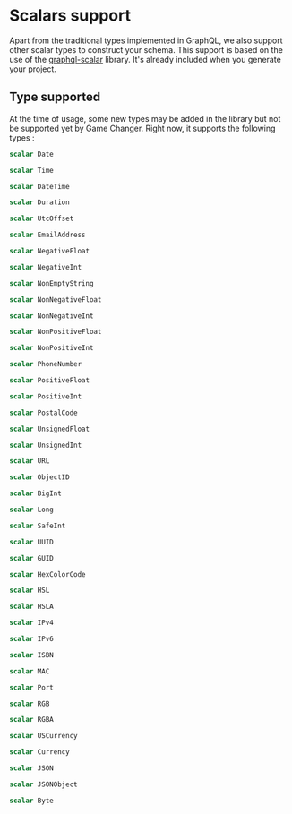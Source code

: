 # Scalars support 

Apart from the traditional types implemented in GraphQL, we also support other scalar types to construct your schema. This support is based on the use of the [graphql-scalar](https://github.com/Urigo/graphql-scalars) library. It's already included when you generate your project.

## Type supported

At the time of usage, some new types may be added in the library but not be supported yet by Game Changer. Right now, it supports the following types : 

``` graphql
scalar Date

scalar Time

scalar DateTime

scalar Duration

scalar UtcOffset

scalar EmailAddress

scalar NegativeFloat

scalar NegativeInt

scalar NonEmptyString

scalar NonNegativeFloat

scalar NonNegativeInt

scalar NonPositiveFloat

scalar NonPositiveInt

scalar PhoneNumber

scalar PositiveFloat

scalar PositiveInt

scalar PostalCode

scalar UnsignedFloat

scalar UnsignedInt

scalar URL

scalar ObjectID

scalar BigInt

scalar Long

scalar SafeInt

scalar UUID

scalar GUID

scalar HexColorCode

scalar HSL

scalar HSLA

scalar IPv4

scalar IPv6

scalar ISBN

scalar MAC

scalar Port

scalar RGB

scalar RGBA

scalar USCurrency

scalar Currency

scalar JSON

scalar JSONObject

scalar Byte
```